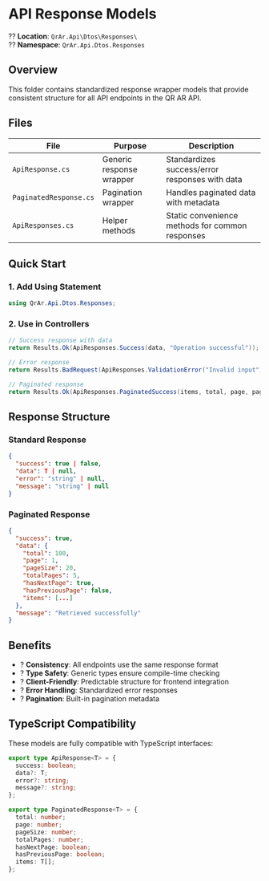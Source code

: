 # API Response Models

?? **Location**: `QrAr.Api\Dtos\Responses\`  
?? **Namespace**: `QrAr.Api.Dtos.Responses`

## Overview

This folder contains standardized response wrapper models that provide consistent structure for all API endpoints in the QR AR API.

## Files

| File | Purpose | Description |
|------|---------|-------------|
| `ApiResponse.cs` | Generic response wrapper | Standardizes success/error responses with data |
| `PaginatedResponse.cs` | Pagination wrapper | Handles paginated data with metadata |
| `ApiResponses.cs` | Helper methods | Static convenience methods for common responses |

## Quick Start

### 1. Add Using Statement
```csharp
using QrAr.Api.Dtos.Responses;
```

### 2. Use in Controllers
```csharp
// Success response with data
return Results.Ok(ApiResponses.Success(data, "Operation successful"));

// Error response
return Results.BadRequest(ApiResponses.ValidationError("Invalid input"));

// Paginated response
return Results.Ok(ApiResponses.PaginatedSuccess(items, total, page, pageSize));
```

## Response Structure

### Standard Response
```json
{
  "success": true | false,
  "data": T | null,
  "error": "string" | null,
  "message": "string" | null
}
```

### Paginated Response
```json
{
  "success": true,
  "data": {
    "total": 100,
    "page": 1,
    "pageSize": 20,
    "totalPages": 5,
    "hasNextPage": true,
    "hasPreviousPage": false,
    "items": [...]
  },
  "message": "Retrieved successfully"
}
```

## Benefits

- ? **Consistency**: All endpoints use the same response format
- ? **Type Safety**: Generic types ensure compile-time checking
- ? **Client-Friendly**: Predictable structure for frontend integration
- ? **Error Handling**: Standardized error responses
- ? **Pagination**: Built-in pagination metadata

## TypeScript Compatibility

These models are fully compatible with TypeScript interfaces:

```typescript
export type ApiResponse<T> = {
  success: boolean;
  data?: T;
  error?: string;
  message?: string;
};

export type PaginatedResponse<T> = {
  total: number;
  page: number;
  pageSize: number;
  totalPages: number;
  hasNextPage: boolean;
  hasPreviousPage: boolean;
  items: T[];
};
```